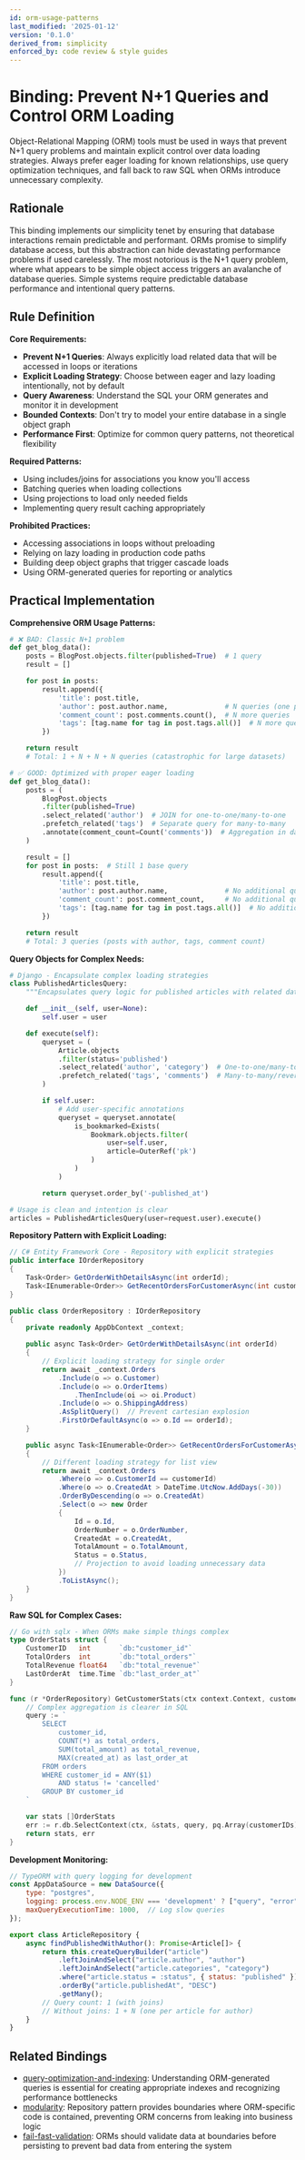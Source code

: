 ```yaml
---
id: orm-usage-patterns
last_modified: '2025-01-12'
version: '0.1.0'
derived_from: simplicity
enforced_by: code review & style guides
---
```


# Binding: Prevent N+1 Queries and Control ORM Loading

Object-Relational Mapping (ORM) tools must be used in ways that prevent N+1 query problems and maintain explicit control over data loading strategies. Always prefer eager loading for known relationships, use query optimization techniques, and fall back to raw SQL when ORMs introduce unnecessary complexity.

## Rationale

This binding implements our simplicity tenet by ensuring that database interactions remain predictable and performant. ORMs promise to simplify database access, but this abstraction can hide devastating performance problems if used carelessly. The most notorious is the N+1 query problem, where what appears to be simple object access triggers an avalanche of database queries. Simple systems require predictable database performance and intentional query patterns.

## Rule Definition

**Core Requirements:**

- **Prevent N+1 Queries**: Always explicitly load related data that will be accessed in loops or iterations
- **Explicit Loading Strategy**: Choose between eager and lazy loading intentionally, not by default
- **Query Awareness**: Understand the SQL your ORM generates and monitor it in development
- **Bounded Contexts**: Don't try to model your entire database in a single object graph
- **Performance First**: Optimize for common query patterns, not theoretical flexibility

**Required Patterns:**
- Using includes/joins for associations you know you'll access
- Batching queries when loading collections
- Using projections to load only needed fields
- Implementing query result caching appropriately

**Prohibited Practices:**
- Accessing associations in loops without preloading
- Relying on lazy loading in production code paths
- Building deep object graphs that trigger cascade loads
- Using ORM-generated queries for reporting or analytics

## Practical Implementation

**Comprehensive ORM Usage Patterns:**

```python
# ❌ BAD: Classic N+1 problem
def get_blog_data():
    posts = BlogPost.objects.filter(published=True)  # 1 query
    result = []

    for post in posts:
        result.append({
            'title': post.title,
            'author': post.author.name,              # N queries (one per post)
            'comment_count': post.comments.count(),  # N more queries
            'tags': [tag.name for tag in post.tags.all()]  # N more queries
        })

    return result
    # Total: 1 + N + N + N queries (catastrophic for large datasets)

# ✅ GOOD: Optimized with proper eager loading
def get_blog_data():
    posts = (
        BlogPost.objects
        .filter(published=True)
        .select_related('author')  # JOIN for one-to-one/many-to-one
        .prefetch_related('tags')  # Separate query for many-to-many
        .annotate(comment_count=Count('comments'))  # Aggregation in database
    )

    result = []
    for post in posts:  # Still 1 base query
        result.append({
            'title': post.title,
            'author': post.author.name,              # No additional query
            'comment_count': post.comment_count,     # No additional query
            'tags': [tag.name for tag in post.tags.all()]  # No additional query
        })

    return result
    # Total: 3 queries (posts with author, tags, comment count)
```

**Query Objects for Complex Needs:**

```python
# Django - Encapsulate complex loading strategies
class PublishedArticlesQuery:
    """Encapsulates query logic for published articles with related data."""

    def __init__(self, user=None):
        self.user = user

    def execute(self):
        queryset = (
            Article.objects
            .filter(status='published')
            .select_related('author', 'category')  # One-to-one/many-to-one
            .prefetch_related('tags', 'comments')  # Many-to-many/reverse FK
        )

        if self.user:
            # Add user-specific annotations
            queryset = queryset.annotate(
                is_bookmarked=Exists(
                    Bookmark.objects.filter(
                        user=self.user,
                        article=OuterRef('pk')
                    )
                )
            )

        return queryset.order_by('-published_at')

# Usage is clean and intention is clear
articles = PublishedArticlesQuery(user=request.user).execute()
```

**Repository Pattern with Explicit Loading:**

```csharp
// C# Entity Framework Core - Repository with explicit strategies
public interface IOrderRepository
{
    Task<Order> GetOrderWithDetailsAsync(int orderId);
    Task<IEnumerable<Order>> GetRecentOrdersForCustomerAsync(int customerId);
}

public class OrderRepository : IOrderRepository
{
    private readonly AppDbContext _context;

    public async Task<Order> GetOrderWithDetailsAsync(int orderId)
    {
        // Explicit loading strategy for single order
        return await _context.Orders
            .Include(o => o.Customer)
            .Include(o => o.OrderItems)
                .ThenInclude(oi => oi.Product)
            .Include(o => o.ShippingAddress)
            .AsSplitQuery()  // Prevent cartesian explosion
            .FirstOrDefaultAsync(o => o.Id == orderId);
    }

    public async Task<IEnumerable<Order>> GetRecentOrdersForCustomerAsync(int customerId)
    {
        // Different loading strategy for list view
        return await _context.Orders
            .Where(o => o.CustomerId == customerId)
            .Where(o => o.CreatedAt > DateTime.UtcNow.AddDays(-30))
            .OrderByDescending(o => o.CreatedAt)
            .Select(o => new Order
            {
                Id = o.Id,
                OrderNumber = o.OrderNumber,
                CreatedAt = o.CreatedAt,
                TotalAmount = o.TotalAmount,
                Status = o.Status,
                // Projection to avoid loading unnecessary data
            })
            .ToListAsync();
    }
}
```

**Raw SQL for Complex Cases:**

```go
// Go with sqlx - When ORMs make simple things complex
type OrderStats struct {
    CustomerID   int       `db:"customer_id"`
    TotalOrders  int       `db:"total_orders"`
    TotalRevenue float64   `db:"total_revenue"`
    LastOrderAt  time.Time `db:"last_order_at"`
}

func (r *OrderRepository) GetCustomerStats(ctx context.Context, customerIDs []int) ([]OrderStats, error) {
    // Complex aggregation is clearer in SQL
    query := `
        SELECT
            customer_id,
            COUNT(*) as total_orders,
            SUM(total_amount) as total_revenue,
            MAX(created_at) as last_order_at
        FROM orders
        WHERE customer_id = ANY($1)
            AND status != 'cancelled'
        GROUP BY customer_id
    `

    var stats []OrderStats
    err := r.db.SelectContext(ctx, &stats, query, pq.Array(customerIDs))
    return stats, err
}
```

**Development Monitoring:**

```javascript
// TypeORM with query logging for development
const AppDataSource = new DataSource({
    type: "postgres",
    logging: process.env.NODE_ENV === 'development' ? ["query", "error"] : ["error"],
    maxQueryExecutionTime: 1000,  // Log slow queries
});

export class ArticleRepository {
    async findPublishedWithAuthor(): Promise<Article[]> {
        return this.createQueryBuilder("article")
            .leftJoinAndSelect("article.author", "author")
            .leftJoinAndSelect("article.categories", "category")
            .where("article.status = :status", { status: "published" })
            .orderBy("article.publishedAt", "DESC")
            .getMany();
        // Query count: 1 (with joins)
        // Without joins: 1 + N (one per article for author)
    }
}
```

## Related Bindings

- [query-optimization-and-indexing](../../docs/bindings/categories/database/query-optimization-and-indexing.md): Understanding ORM-generated queries is essential for creating appropriate indexes and recognizing performance bottlenecks
- [modularity](../../../tenets/modularity.md): Repository pattern provides boundaries where ORM-specific code is contained, preventing ORM concerns from leaking into business logic
- [fail-fast-validation](../../core/fail-fast-validation.md): ORMs should validate data at boundaries before persisting to prevent bad data from entering the system

